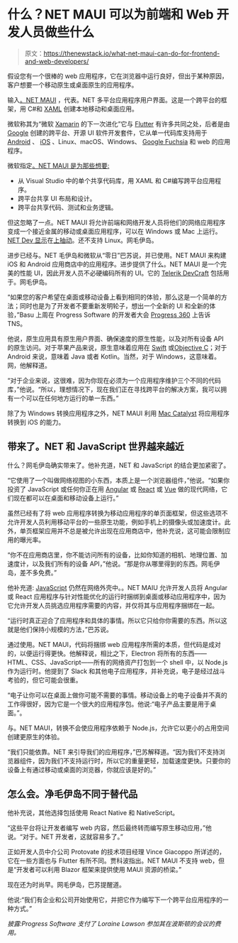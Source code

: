# 什么？NET MAUI 可以为前端和 Web 开发人员做些什么

> 原文：<https://thenewstack.io/what-net-maui-can-do-for-frontend-and-web-developers/>

假设您有一个很棒的 web 应用程序，它在浏览器中运行良好，但出于某种原因，客户想要一个移动原生或桌面原生的应用程序。

输入[。NET MAUI](https://thenewstack.io/facing-the-challenges-in-building-cross-platform-apps/) ，代表。NET 多平台应用程序用户界面。这是一个跨平台的框架，用 C#和 [XAML](https://thenewstack.io/microsoft-hones-visual-studio-cross-platform-open-source-development/) 创建本地移动和桌面应用。

微软称其为“微软 [Xamarin](https://thenewstack.io/ios-single-view-controller-app-built-xamarin/) 的下一次进化”它与 [Flutter](https://thenewstack.io/google-flutter-now-rivals-facebooks-react-in-developer-use/) 有许多共同之处，后者是由 [Google](https://thenewstack.io/tina-huang-curating-for-sre-through-lessons-learned-at-google-news/) 创建的跨平台、开源 UI 软件开发套件，它从单一代码库支持用于 [Android](https://thenewstack.io/this-week-in-programming-windows-opens-up-to-android-developers/) 、 [iOS](https://thenewstack.io/wwdc21-ios-platform-upgraded-but-what-about-the-web/) 、Linux、macOS、Windows、 [Google Fuchsia](https://thenewstack.io/this-week-in-programming-less-than-random/) 和 web 的应用程序。

微软指定[。NET MAUI 是为那些想要:](https://learn.microsoft.com/en-us/dotnet/maui/what-is-maui)

*   从 Visual Studio 中的单个共享代码库，用 XAML 和 C#编写跨平台应用程序。
*   跨平台共享 UI 布局和设计。
*   跨平台共享代码、测试和业务逻辑。

但这忽略了一点。NET MAUI 将允许前端和网络开发人员将他们的网络应用程序变成一个接近金属的移动或桌面应用程序，可以在 Windows 或 Mac 上运行。 [NET Dev 显示](https://www.youtube.com/playlist?list=PLvmaC-XMqeBaqRbDn0cY9dVZEIt-Yu7HB)在[上抽动](http://www.twitch.tv/codeitlive)。还不支持 Linux。网毛伊岛。

进步已经与。NET 毛伊岛和微软从“零日”巴苏说，并已使用。NET MAUI 来构建 iOS 和 Android 应用商店中的应用程序。进步提供了什么。NET MAUI 是一个完美的性能 UI，因此开发人员不必硬编码所有的 UI。它的 [Telerik DevCraft](https://www.telerik.com/devcraft?_ga=2.236844418.245467704.1663598760-389870001.1661174558) 包括用于。网毛伊岛。

“如果您的客户希望在桌面或移动设备上看到相同的体验，那么这是一个简单的方法；同时也是为了开发者不要重新发明轮子，想出一个全新的 UI 和全新的体验，”Basu 上周在 Progress Software 的开发者大会 [Progress 360](https://thenewstack.io/progress-360-how-panera-fixed-its-application-validation-gap/) 上告诉 TNS。

他说，原生应用具有原生用户界面、确保速度的原生性能，以及对所有设备 API 的原生访问。对于苹果产品来说，原生意味着应用在 [Swift](https://thenewstack.io/lessons-swift-designer-chris-lattner-has-learned-about-leadership/) 或[Objective C](https://developer.apple.com/library/archive/documentation/Cocoa/Conceptual/ProgrammingWithObjectiveC/Introduction/Introduction.html)；对于 Android 来说，意味着 Java 或者 Kotlin。当然，对于 Windows，这意味着。网，他解释道。

“对于企业来说，这很难，因为你现在必须为一个应用程序维护三个不同的代码库，”他说。“所以，理想情况下，现在我们正在寻找跨平台的解决方案，我可以拥有一个可以在任何地方运行的单一东西。”

除了为 Windows 转换应用程序之外，NET MAUI 利用 [Mac Catalyst](https://developer.apple.com/mac-catalyst/) 将应用程序转换到 iOS 的能力。

## 带来了。NET 和 JavaScript 世界越来越近

什么？网毛伊岛确实带来了。他补充道，NET 和 JavaScript 的结合更加紧密了。

“它使用了一个叫做网络视图的小东西，本质上是一个浏览器组件，”他说。“如果你投资了 JavaScript 或任何你正在用 [Angular](https://thenewstack.io/google-launches-organization-to-protect-trademarks-for-istio-angular-and-other-open-source-projects/) 或 [React](https://thenewstack.io/typescript-vs-react-js/) 或 [Vue](https://thenewstack.io/meet-vue-js-flexible-javascript-framework/) 做的现代网络，它们现在都可以在桌面和移动设备上运行。”

虽然已经有了将 web 应用程序转换为移动应用程序的单页面框架，但这些选项不允许开发人员利用移动平台的一些原生功能，例如手机上的摄像头或加速度计。此外，单页框架应用并不总是被允许出现在应用商店中，他补充说，这可能会限制应用的曝光率。

“你不在应用商店里，你不能访问所有的设备，比如你知道的相机、地理位置、加速度计，以及我们所有的设备 API，”他说。“那是你从哪里得到的东西。网毛伊岛，差不多免费。”

他补充道: [JavaScript](https://thenewstack.io/javascript-hydration-is-a-workaround-not-a-solution/) 仍然在网络外壳中。。NET MAIU 允许开发人员将 Angular 或 React 应用程序与针对性能优化的运行时捆绑到桌面或移动应用程序中，因为它允许开发人员挑选应用程序需要的内容，并仅将其与应用程序捆绑在一起。

“运行时真正迎合了应用程序和具体的事情。所以它只给你你需要的东西。所以这就是他们保持小规模的方法，”巴苏说。

通过使用。NET MAUI，代码将捆绑 web 应用程序所需的本质，但代码是成对的，以便运行得更快。他解释说，相比之下，Electron 将所有的东西——HTML、CSS、JavaScript——所有的网络资产打包到一个 shell 中，以 Node.js 作为运行时。他提到了 Slack 和其他电子应用程序，并补充说，电子是经过战斗考验的，但它可能会很重。

“电子让你可以在桌面上做你可能不需要的事情。移动设备上的电子设备并不真的工作得很好，因为它是一个很大的应用程序包。他说:“电子产品主要是用于桌面。”。

与。NET MAUI，转换不会使应用程序依赖于 Node.js，允许它以更小的占用空间创建更原生的体验。

“我们只能依靠。NET 来引导我们的应用程序，”巴苏解释道。“因为我们不支持浏览器组件，因为我们不支持运行时，所以它的重量更轻，加载速度更快。只要你的设备上有通过移动或桌面的浏览器，你就应该是好的。”

## 怎么会。净毛伊岛不同于替代品

他补充说，其他选择包括使用 React Native 和 NativeScript。

“这些平台将让开发者编写 web 内容，然后最终转而编写原生移动应用，”他说。“对于。NET 开发者，这就容易多了。”

正如开发人员中介公司 Protovate 的技术项目经理 Vince Giacoppo 所详述的，它在一些方面也与 Flutter 有所不同。贾科波指出。NET MAUI 不支持 web，但是“开发者可以利用 Blazor 框架来提供使用 MAUI 资源的桥梁。”

现在还为时尚早。网毛伊岛，巴苏提醒道。

他说:“我们有企业和公司开始使用它，并把它作为编写下一个跨平台应用程序的一种方式。”

*披露:Progress Software 支付了 Loraine Lawson 参加其在波斯顿的会议的费用。*

<svg xmlns:xlink="http://www.w3.org/1999/xlink" viewBox="0 0 68 31" version="1.1"><title>Group</title> <desc>Created with Sketch.</desc></svg>